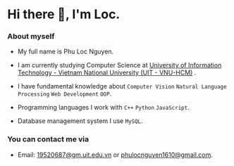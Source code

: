 # Hi there :wave:, I'm Loc.

### About myself
- My full name is Phu Loc Nguyen.
- I am currently studying Computer Science at [University of Information Technology - Vietnam National University (UIT - VNU-HCM)](https://en.uit.edu.vn/overview-vnuhcm-university-information-technology)  .
- I have fundamental knowledge about ```Computer Vision``` ```Natural Language Processing``` ```Web Development``` ```OOP```.

- Programming languages I work with ```C++``` ```Python``` ```JavaScript```.

- Database management system I use ```MySQL```.

### You can contact me via
- Email: 19520687@gm.uit.edu.vn or phulocnguyen1610@gmail.com.


